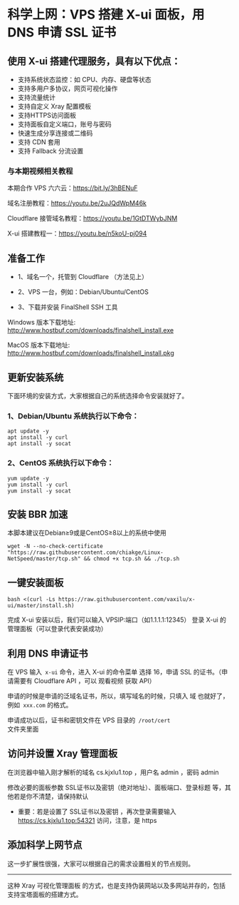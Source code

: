 # 科学上网：VPS 搭建 X-ui 面板，用 DNS 申请 SSL 证书

## 使用 X-ui 搭建代理服务，具有以下优点：

- 支持系统状态监控：如 CPU、内存、硬盘等状态
- 支持多用户多协议，网页可视化操作
- 支持流量统计
- 支持自定义 Xray 配置模板
- 支持HTTPS访问面板
- 支持面板自定义端口，账号与密码
- 快速生成分享连接或二维码
- 支持 CDN 套用
- 支持 Fallback 分流设置

### 与本期视频相关教程

本期合作 VPS 六六云：https://bit.ly/3hBENuF

域名注册教程：https://youtu.be/2uJQdWpM46k

Cloudflare 接管域名教程：https://youtu.be/1GtDTWybJNM

X-ui 搭建教程一：https://youtu.be/n5koU-pj094

## 准备工作

- 1、域名一个，托管到 Cloudflare （方法见上）

- 2、VPS 一台，例如：Debian/Ubuntu/CentOS

- 3、下载并安装 FinalShell SSH 工具

Windows 版本下载地址:
http://www.hostbuf.com/downloads/finalshell_install.exe

MacOS 版本下载地址:
http://www.hostbuf.com/downloads/finalshell_install.pkg

 

## 更新安装系统
下面环境的安装方式，大家根据自己的系统选择命令安装就好了。
### 1、Debian/Ubuntu 系统执行以下命令：
    apt update -y         
    apt install -y curl    
    apt install -y socat    
    
### 2、CentOS 系统执行以下命令：   

    yum update -y         
    yum install -y curl   
    yum install -y socat   

 ## 安装 BBR 加速
 本脚本建议在Debian≥9或是CentOS≥8以上的系统中使用
 
    wget -N --no-check-certificate "https://raw.githubusercontent.com/chiakge/Linux-NetSpeed/master/tcp.sh" && chmod +x tcp.sh && ./tcp.sh
 
 ## 一键安装面板
    bash <(curl -Ls https://raw.githubusercontent.com/vaxilu/x-ui/master/install.sh)
 
 完成 X-ui 安装以后，我们可以输入 VPSIP:端口（如1.1.1.1:12345） 登录 X-ui 的管理面板（可以登录代表安装成功）

## 利用 DNS 申请证书

在 VPS 输入<code> x-ui</code>  命令，进入 X-ui 的命令菜单
选择 16，申请 SSL 的证书。（申请需要有 Cloudflare API ，可以 观看视频 获取 API）

申请的时候是申请的泛域名证书，所以，填写域名的时候，只填入 域 也就好了，例如<code>  xxx.com</code>  的格式。

申请成功以后，证书和密钥文件在 VPS 目录的<code> /root/cert </code>文件夹里面

##  访问并设置 Xray 管理面板
在浏览器中输入刚才解析的域名 cs.kjxlu1.top ，用户名 admin ，密码 admin

修改必要的面板参数 SSL证书以及密钥（绝对地址）、面板端口、登录标题 等，其他若是你不清楚，请保持默认

-  重要：若是设置了 SSL证书以及密钥 ，再次登录需要输入 https://cs.kjxlu1.top:54321 访问，注意，是 https
 
 ## 添加科学上网节点
 这一步扩展性很强，大家可以根据自己的需求设置相关的节点规则。

 ----------------
这种 Xray 可视化管理面板 的方式，也是支持伪装网站以及多网站并存的，包括支持宝塔面板的搭建方式。
